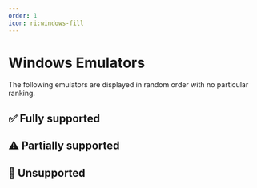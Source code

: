 ```yaml
---
order: 1
icon: ri:windows-fill
---
```


# Windows Emulators

The following emulators are displayed in random order with no particular ranking.

<script setup>
import MarkdownIt from 'markdown-it'
import MarkdownItAnchor from 'markdown-it-anchor'

const shuffleArray = (array) => {
    for (let i = array.length - 1; i > 0; i--) {
        const j = Math.floor(Math.random() * (i + 1));
        [array[i], array[j]] = [array[j], array[i]];
    }
    return array;
}

const fullySupport = shuffleArray([
    {
        name: 'BlueStacks 5',
        link: 'https://www.bluestacks.com/',
        note: 'Fully compatible. Need to turn on ADB Connectivity in the emulator `Settings` → `Advanced` → `Android Debug Bridge` → `Enable`. Known to be compatible with Hyper-V.\n\n- Recommended to download [Offline Installer](https://support.bluestacks.com/hc/en-us/articles/4402611273485-BlueStacks-5-offline-installer) to avoid slow and bundled installation; recommend installing [Android 11](https://support.bluestacks.com/hc/en-us/articles/4402611273485-BlueStacks-5-offline-installer#:~:text=To%20install%20BlueStacks%205%20Android%2011) version; to uninstall it, please use the official [Uninstall Tool](https://support.bluestacks.com/hc/en-us/articles/360057724751-How-to-uninstall-BlueStacks-5-BlueStacks-X-and-BlueStacks-Services-completely-from-your-PC) to get rid of residues.\n- If the ADB port number keeps changing irregularly and is different every time you start it, it may be because your computer has [Hyper-V](https://support.bluestacks.com/hc/en-us/articles/4415238471053-System-requirements-for-BlueStacks-5-on-Hyper-V-enabled-Windows-10-and-11) enabled. MAA will now try to automatically read the port number from the BlueStacks emulator configuration file. If this doesn\'t work, or you need to use multiple instances, or have installed multiple emulator cores, please refer to [Connection Settings](../connection.html#bluestacks-emulator-hyper-v-port-number-changes-every-startup) to make adjustments. Since Hyper-V runs as administrator, operations that don\'t involve ADB such as automatic emulator shutdown or connection detection also need MAA to run as administrator.',
    },
    {
        name: 'MuMu Emulator',
        link: 'https://www.mumuglobal.com/',
        note: 'Fully compatible, with additional support for [Screenshot Enhanced Mode](../connection.html#mumu-screenshot-enhanced-mode). Known to be compatible with Hyper-V.\n\n- The "Exit emulator when done" function may occasionally have issues. If you encounter problems, please report them to MuMu\'s official support.\n- When running multiple instances, you need to check the port information of each instance through the ADB button in MuMu Multi-Instance Manager, then change the port number in MAA `Settings` - `Connection Settings` to match the corresponding port.',
    },
    {
        name: 'LDPlayer',
        link: 'https://www.ldplayer.net/',
        note: 'Fully compatible, with additional support for [Screenshot Enhanced Mode](../connection.html#ld-screenshot-enhanced-mode). Known to be compatible with Hyper-V.\n\n- LDPlayer 9 installer will automatically and silently disable Hyper-V during the installation process. Please be aware of this if you need Hyper-V for other purposes.',
    },
    {
        name: 'Nox Player',
        link: 'https://www.bignox.com/',
        note: 'Fully compatible, but less thoroughly tested. Known to be compatible with Hyper-V.',
    },
    {
        name: 'MEmu Play',
        link: 'https://www.memuplay.com/',
        note: 'Fully compatible, but less thoroughly tested.',
    },
]);

const partiallySupport = shuffleArray([
    {
        name: 'MuMu Emulator 6',
        link: 'https://mumu.163.com/update/win/',
        note: 'Support has been dropped since MAA v5.1.0, and NetEase stopped maintaining it on August 15, 2023.\n\n- No longer supports automatic connection detection. You need to use general connection configuration and manually configure ADB path and connection address.\n- You need to run `Force Replace ADB` in `Settings` - `Connection Settings` to use efficient touch modes like Minitouch and MaaTouch.\n- You need to run MAA with administrator privileges to use the "Exit Emulator When Done" function.\n- MuMu 6\'s unusual default resolutions are not supported. You need to change it to standard 16:9 ratios like `1280x720` or `1920x1080`.\n- MuMu 6 multi-instance uses the same ADB port for all instances, so MAA cannot support multiple MuMu 6 instances.',
    },
    {
        name: 'Windows Subsystem for Android™',
        link: 'https://learn.microsoft.com/en-us/windows/android/wsa/',
        note: 'Support has been dropped since MAA v5.2.0, and Microsoft stopped maintaining it on March 5, 2025.\n\n- Requires using [custom connection](../connection.html) method.\n- For WSA 2204 or later versions (version number can be found in subsystem settings under `About`), select `General Configuration` for connection configuration.\n- For WSA 2203 or older versions (version number appears at the top of subsystem settings page), select `WSA Older Versions` for connection configuration.\n- Since MAA only properly supports `16:9` resolutions of 720p or higher, please manually adjust the window size to be as close to 16:9 ratio as possible. (If your monitor is 16:9, you can press `F11` for fullscreen).\n- During task execution, try to ensure Arknights remains in the foreground with no other Android apps running simultaneously, otherwise the game may pause or task recognition may fail.\n- WSA sometimes inexplicably captures white screens during screenshots, causing recognition issues. Not recommended for use.',
    },
    {
        name: 'AVD',
        link: 'https://developer.android.com/studio/run/managing-avds',
        note: 'Theoretically supported.\n\n- Starting from Android 10, Minitouch is no longer available when SELinux is in `Enforcing` mode. Please switch to other touch modes, or **temporarily** switch SELinux to `Permissive` mode.\n- AVD is designed for development debugging, not gaming. Other emulators specifically designed for gaming are recommended instead.',
    },
    {
        name: 'Google Play Games (Developer)',
        link: 'https://developer.android.com/games/playgames/emulator',
        note: 'Theoretically supported. Requires Hyper-V to be enabled and a Google account to be logged in.\n\n- You need to use [custom connection](../connection.html) to connect, with ADB port `6520`.\n- Due to SELinux policies in Android 10 and later, Minitouch cannot work properly. Please switch to other touch modes.\n- The first connection attempt after each emulator startup will fail. Enable `Attempt to kill and restart ADB process after connection failure`.',
    },
]);

const notSupport = shuffleArray([
    {
        name: 'Google Play Games',
        link: 'https://play.google.com/googleplaygames',
        note: 'Not supported. The [Consumer Client](https://developer.android.com/games/playgames/emulator#installing-game-consumer) cannot connect via ADB.',
    },
]);

const md = new MarkdownIt();
md.use(MarkdownItAnchor);

const fullySupportHtml = md.render(fullySupport.map(simulator => `
### ✅ ${simulator.link ? `[${simulator.name}](${simulator.link})` : simulator.name}
${simulator.note}
`).join(''));
const partiallySupportHtml = md.render(partiallySupport.map(simulator => `
### ⚠️ ${simulator.link ? `[${simulator.name}](${simulator.link})` : simulator.name}
${simulator.note}
`).join(''));
const notSupportHtml = md.render(notSupport.map(simulator => `
### 🚫 ${simulator.link ? `[${simulator.name}](${simulator.link})` : simulator.name}
${simulator.note}
`).join(''));
</script>

## ✅ Fully supported

<ClientOnly><div v-html="fullySupportHtml"></div></ClientOnly>

## ⚠️ Partially supported

<ClientOnly><div v-html="partiallySupportHtml"></div></ClientOnly>

## 🚫 Unsupported

<ClientOnly><div v-html="notSupportHtml"></div></ClientOnly>
